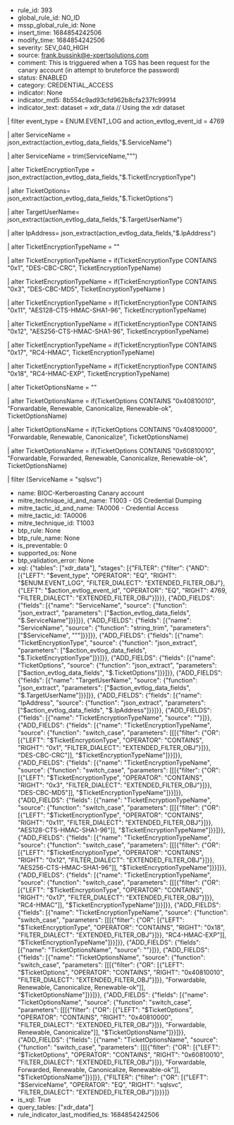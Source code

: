 * rule_id: 393
* global_rule_id: NO_ID
* mssp_global_rule_id: None
* insert_time: 1684854242506
* modify_time: 1684854242506
* severity: SEV_040_HIGH
* source: frank.bussink@e-xpertsolutions.com
* comment: This is trigguered when a TGS has been request for the canary account (in attempt to bruteforce the password)
* status: ENABLED
* category: CREDENTIAL_ACCESS
* indicator: None
* indicator_md5: 8b554c9ad93cfd962b8cfa237fc99914
* indicator_text: dataset = xdr_data // Using the xdr dataset
| filter event_type = ENUM.EVENT_LOG and action_evtlog_event_id = 4769
| alter ServiceName = json_extract(action_evtlog_data_fields,"$.ServiceName") 
| alter ServiceName = trim(ServiceName,"\"")
| alter TicketEncryptionType = json_extract(action_evtlog_data_fields,"$.TicketEncryptionType")
| alter TicketOptions= json_extract(action_evtlog_data_fields,"$.TicketOptions")
| alter TargetUserName= json_extract(action_evtlog_data_fields,"$.TargetUserName")
| alter IpAddress= json_extract(action_evtlog_data_fields,"$.IpAddress")
| alter TicketEncryptionTypeName = ""
| alter TicketEncryptionTypeName  = if(TicketEncryptionType CONTAINS "0x1", "DES-CBC-CRC", TicketEncryptionTypeName)
| alter TicketEncryptionTypeName  = if(TicketEncryptionType CONTAINS "0x3", "DES-CBC-MD5", TicketEncryptionTypeName )
| alter TicketEncryptionTypeName  = if(TicketEncryptionType CONTAINS "0x11", "AES128-CTS-HMAC-SHA1-96", TicketEncryptionTypeName)
| alter TicketEncryptionTypeName  = if(TicketEncryptionType CONTAINS "0x12", "AES256-CTS-HMAC-SHA1-96", TicketEncryptionTypeName)
| alter TicketEncryptionTypeName  = if(TicketEncryptionType CONTAINS "0x17", "RC4-HMAC", TicketEncryptionTypeName)
| alter TicketEncryptionTypeName  = if(TicketEncryptionType CONTAINS "0x18", "RC4-HMAC-EXP", TicketEncryptionTypeName)	
| alter TicketOptionsName = ""
| alter TicketOptionsName  = if(TicketOptions CONTAINS "0x40810010", "Forwardable, Renewable, Canonicalize, Renewable-ok", TicketOptionsName)
| alter TicketOptionsName  = if(TicketOptions CONTAINS "0x40810000", "Forwardable, Renewable, Canonicalize", TicketOptionsName)
| alter TicketOptionsName  = if(TicketOptions CONTAINS "0x60810010", "Forwardable, Forwarded, Renewable, Canonicalize, Renewable-ok", TicketOptionsName)
| filter (ServiceName = "sqlsvc") 
* name: BIOC-Kerberoasting Canary account
* mitre_technique_id_and_name: T1003 - OS Credential Dumping
* mitre_tactic_id_and_name: TA0006 - Credential Access
* mitre_tactic_id: TA0006
* mitre_technique_id: T1003
* btp_rule: None
* btp_rule_name: None
* is_preventable: 0
* supported_os: None
* btp_validation_error: None
* xql: {"tables": ["xdr_data"], "stages": [{"FILTER": {"filter": {"AND": [{"LEFT": "$event_type", "OPERATOR": "EQ", "RIGHT": "$ENUM.EVENT_LOG", "FILTER_DIALECT": "EXTENDED_FILTER_OBJ"}, {"LEFT": "$action_evtlog_event_id", "OPERATOR": "EQ", "RIGHT": 4769, "FILTER_DIALECT": "EXTENDED_FILTER_OBJ"}]}}}, {"ADD_FIELDS": {"fields": [{"name": "ServiceName", "source": {"function": "json_extract", "parameters": ["$action_evtlog_data_fields", "$.ServiceName"]}}]}}, {"ADD_FIELDS": {"fields": [{"name": "ServiceName", "source": {"function": "string_trim", "parameters": ["$ServiceName", "\""]}}]}}, {"ADD_FIELDS": {"fields": [{"name": "TicketEncryptionType", "source": {"function": "json_extract", "parameters": ["$action_evtlog_data_fields", "$.TicketEncryptionType"]}}]}}, {"ADD_FIELDS": {"fields": [{"name": "TicketOptions", "source": {"function": "json_extract", "parameters": ["$action_evtlog_data_fields", "$.TicketOptions"]}}]}}, {"ADD_FIELDS": {"fields": [{"name": "TargetUserName", "source": {"function": "json_extract", "parameters": ["$action_evtlog_data_fields", "$.TargetUserName"]}}]}}, {"ADD_FIELDS": {"fields": [{"name": "IpAddress", "source": {"function": "json_extract", "parameters": ["$action_evtlog_data_fields", "$.IpAddress"]}}]}}, {"ADD_FIELDS": {"fields": [{"name": "TicketEncryptionTypeName", "source": ""}]}}, {"ADD_FIELDS": {"fields": [{"name": "TicketEncryptionTypeName", "source": {"function": "switch_case", "parameters": [[[{"filter": {"OR": [{"LEFT": "$TicketEncryptionType", "OPERATOR": "CONTAINS", "RIGHT": "0x1", "FILTER_DIALECT": "EXTENDED_FILTER_OBJ"}]}}, "DES-CBC-CRC"]], "$TicketEncryptionTypeName"]}}]}}, {"ADD_FIELDS": {"fields": [{"name": "TicketEncryptionTypeName", "source": {"function": "switch_case", "parameters": [[[{"filter": {"OR": [{"LEFT": "$TicketEncryptionType", "OPERATOR": "CONTAINS", "RIGHT": "0x3", "FILTER_DIALECT": "EXTENDED_FILTER_OBJ"}]}}, "DES-CBC-MD5"]], "$TicketEncryptionTypeName"]}}]}}, {"ADD_FIELDS": {"fields": [{"name": "TicketEncryptionTypeName", "source": {"function": "switch_case", "parameters": [[[{"filter": {"OR": [{"LEFT": "$TicketEncryptionType", "OPERATOR": "CONTAINS", "RIGHT": "0x11", "FILTER_DIALECT": "EXTENDED_FILTER_OBJ"}]}}, "AES128-CTS-HMAC-SHA1-96"]], "$TicketEncryptionTypeName"]}}]}}, {"ADD_FIELDS": {"fields": [{"name": "TicketEncryptionTypeName", "source": {"function": "switch_case", "parameters": [[[{"filter": {"OR": [{"LEFT": "$TicketEncryptionType", "OPERATOR": "CONTAINS", "RIGHT": "0x12", "FILTER_DIALECT": "EXTENDED_FILTER_OBJ"}]}}, "AES256-CTS-HMAC-SHA1-96"]], "$TicketEncryptionTypeName"]}}]}}, {"ADD_FIELDS": {"fields": [{"name": "TicketEncryptionTypeName", "source": {"function": "switch_case", "parameters": [[[{"filter": {"OR": [{"LEFT": "$TicketEncryptionType", "OPERATOR": "CONTAINS", "RIGHT": "0x17", "FILTER_DIALECT": "EXTENDED_FILTER_OBJ"}]}}, "RC4-HMAC"]], "$TicketEncryptionTypeName"]}}]}}, {"ADD_FIELDS": {"fields": [{"name": "TicketEncryptionTypeName", "source": {"function": "switch_case", "parameters": [[[{"filter": {"OR": [{"LEFT": "$TicketEncryptionType", "OPERATOR": "CONTAINS", "RIGHT": "0x18", "FILTER_DIALECT": "EXTENDED_FILTER_OBJ"}]}}, "RC4-HMAC-EXP"]], "$TicketEncryptionTypeName"]}}]}}, {"ADD_FIELDS": {"fields": [{"name": "TicketOptionsName", "source": ""}]}}, {"ADD_FIELDS": {"fields": [{"name": "TicketOptionsName", "source": {"function": "switch_case", "parameters": [[[{"filter": {"OR": [{"LEFT": "$TicketOptions", "OPERATOR": "CONTAINS", "RIGHT": "0x40810010", "FILTER_DIALECT": "EXTENDED_FILTER_OBJ"}]}}, "Forwardable, Renewable, Canonicalize, Renewable-ok"]], "$TicketOptionsName"]}}]}}, {"ADD_FIELDS": {"fields": [{"name": "TicketOptionsName", "source": {"function": "switch_case", "parameters": [[[{"filter": {"OR": [{"LEFT": "$TicketOptions", "OPERATOR": "CONTAINS", "RIGHT": "0x40810000", "FILTER_DIALECT": "EXTENDED_FILTER_OBJ"}]}}, "Forwardable, Renewable, Canonicalize"]], "$TicketOptionsName"]}}]}}, {"ADD_FIELDS": {"fields": [{"name": "TicketOptionsName", "source": {"function": "switch_case", "parameters": [[[{"filter": {"OR": [{"LEFT": "$TicketOptions", "OPERATOR": "CONTAINS", "RIGHT": "0x60810010", "FILTER_DIALECT": "EXTENDED_FILTER_OBJ"}]}}, "Forwardable, Forwarded, Renewable, Canonicalize, Renewable-ok"]], "$TicketOptionsName"]}}]}}, {"FILTER": {"filter": {"OR": [{"LEFT": "$ServiceName", "OPERATOR": "EQ", "RIGHT": "sqlsvc", "FILTER_DIALECT": "EXTENDED_FILTER_OBJ"}]}}}]}
* is_xql: True
* query_tables: ["xdr_data"]
* rule_indicator_last_modified_ts: 1684854242506
